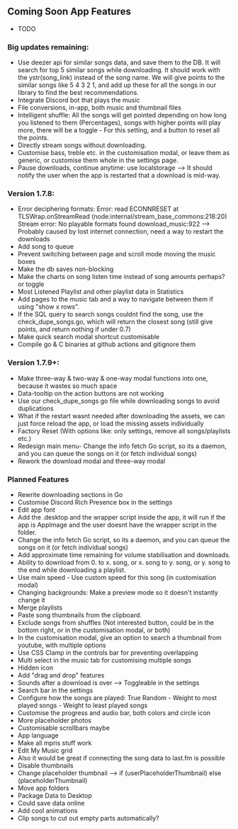 ## Coming Soon App Features

- TODO

### Big updates remaining:

-   Use deezer api for similar songs data, and save them to the DB. It will search for top 5 similar songs while downloading. It should work with the ystr(song_link) instead of the song name. We will give points to the similar songs like 5 4 3 2 1, and add up these for all the songs in our library to find the best recommendations.
-   Integrate Discord bot that plays the music
-   File conversions, in-app, both music and thumbnail files
-   Intelligent shuffle: All the songs will get pointed depending on how long you listened to them (Percentages), songs with higher points will play more, there will be a toggle - For this setting, and a button to reset all the points.
-   Directly stream songs without downloading.
-   Customise bass, treble etc. in the customisation modal, or leave them as generic, or customise them whole in the settings page.
-   Pause downloads, continue anytime: use localstorage --> It should notify the user when the app is restarted that a download is mid-way.

### Version 1.7.8:

-   Error deciphering formats: Error: read ECONNRESET at TLSWrap.onStreamRead (node:internal/stream_base_commons:218:20) Stream error: No playable formats found download_music:922 --> Probably caused by lost internet connection, need a way to restart the downloads
-   Add song to queue
-   Prevent switching between page and scroll mode moving the music boxes
-   Make the db saves non-blocking
-   Make the charts on song listen time instead of song amounts perhaps? or toggle
-   Most Listened Playlist and other playlist data in Statistics
-   Add pages to the music tab and a way to navigate between them if using "show x rows".
-   If the SQL query to search songs couldnt find the song, use the check_dupe_songs.go, which will return the closest song (still give points, and return nothing if under 0.7)
-   Make quick search modal shortcut customisable
-   Compile go & C binaries at github actions and gitignore them

### Version 1.7.9+:

-   Make three-way & two-way & one-way modal functions into one, because it wastes so much space
-   Data-tooltip on the action buttons are not working
-   Use our check_dupe_songs go file while downloading songs to avoid duplications
-   What if the restart wasnt needed after downloading the assets, we can just force reload the app, or load the missing assets individually
-   Factory Reset (With options like: only settings, remove all songs/playlists etc.)
-   Redesign main menu- Change the info fetch Go script, so its a daemon, and you can queue the songs on it (or fetch individual songs)
-   Rework the download modal and three-way modal

### Planned Features

-   Rewrite downloading sections in Go
-   Customise Discord Rich Presence box in the settings
-   Edit app font
-   Add the .desktop and the wrapper script inside the app, it will run if the app is AppImage and the user doesnt have the wrapper script in the folder.
-   Change the info fetch Go script, so its a daemon, and you can queue the songs on it (or fetch individual songs)
-   Add approximate time remaining for volume stabilisation and downloads.
-   Ability to download from 0. to x. song, or x. song to y. song, or y. song to the end while downloading a playlist.
-   Use main speed - Use custom speed for this song (in customisation modal)
-   Changing backgrounds: Make a preview mode so it doesn't instantly change it
-   Merge playlists
-   Paste song thumbnails from the clipboard.
-   Exclude songs from shuffles (Not interested button, could be in the bottom right, or in the customisation modal, or both)
-   In the customisation modal, give an option to search a thumbnail from youtube, with multiple options
-   Use CSS Clamp in the controls bar for preventing overlapping
-   Multi select in the music tab for customising multiple songs
-   Hidden icon
-   Add "drag and drop" features
-   Sounds after a download is over --> Toggleable in the settings
-   Search bar in the settings
-   Configure how the songs are played: True Random - Weight to most played songs - Weight to least played songs
-   Customise the progress and audio bar, both colors and circle icon
-   More placeholder photos
-   Customisable scrollbars maybe
-   App language
-   Make all mpris stuff work
-   Edit My Music grid
-   Also it would be great if connecting the song data to last.fm is possible
-   Disable thumbnails
-   Change placeholder thumbnail --> if (userPlaceholderThumbnail) else (placeholderThumbnail)
-   Move app folders
-   Package Data to Desktop
-   Could save data online
-   Add cool animations
-   Clip songs to cut out empty parts automatically?
